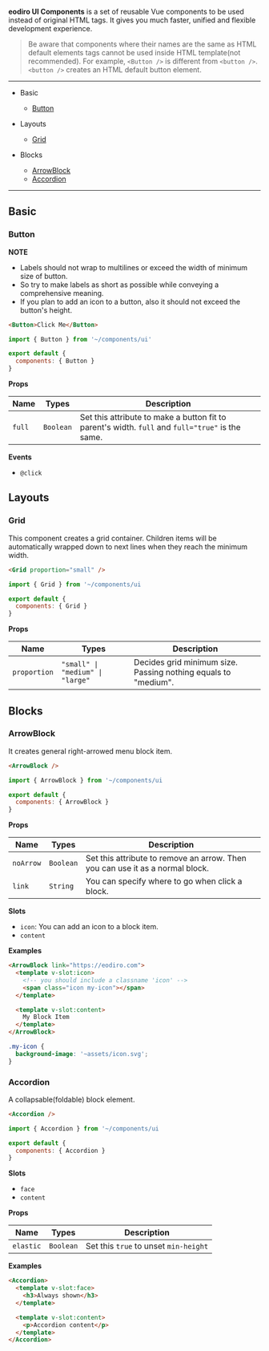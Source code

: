 **eodiro UI Components** is a set of reusable Vue components to be used instead of original HTML tags. It gives you much faster, unified and flexible development experience.

> Be aware that components where their names are the same as HTML default elements tags cannot be used inside HTML template(not recommended). For example, `<Button />` is different from `<button />`. `<button />` creates an HTML default button element.

---

- Basic
  - [Button](#button)

- Layouts
  - [Grid](#grid)

- Blocks
  - [ArrowBlock](#arrowblock)
  - [Accordion](#accordion)

---

## Basic

### Button

**NOTE**

- Labels should not wrap to multilines or exceed the width of minimum size of button.
- So try to make labels as short as possible while conveying a comprehensive meaning.
- If you plan to add an icon to a button, also it should not exceed the button's height.

```html
<Button>Click Me</Button>
```
```js
import { Button } from '~/components/ui'

export default {
  components: { Button }
}
```

**Props**

Name | Types | Description
--|--|--
`full` | `Boolean` | Set this attribute to make a button fit to parent's width. `full` and `full="true"` is the same.

**Events**
- `@click`

## Layouts

### Grid

This component creates a grid container. Children items will be automatically wrapped down to next lines when they reach the minimum width.

```html
<Grid proportion="small" />
```
```js
import { Grid } from '~/components/ui

export default {
  components: { Grid }
}
```

**Props**

Name | Types | Description
--|--|--
`proportion` | `"small" \| "medium" \| "large"` | Decides grid minimum size. Passing nothing equals to "medium".

## Blocks

### ArrowBlock

It creates general right-arrowed menu block item.

```html
<ArrowBlock />
```
```js
import { ArrowBlock } from '~/components/ui

export default {
  components: { ArrowBlock }
}
```

**Props**

Name | Types | Description
--|--|--
`noArrow` | `Boolean` | Set this attribute to remove an arrow. Then you can use it as a normal block.
`link` | `String` | You can specify where to go when click a block.

**Slots**
- `icon`: You can add an icon to a block item.
- `content`

**Examples**
```html
<ArrowBlock link="https://eodiro.com">
  <template v-slot:icon>
    <!-- you should include a classname 'icon' -->
    <span class="icon my-icon"></span>
  </template>

  <template v-slot:content>
    My Block Item
  </template>
</ArrowBlock>
```
```scss
.my-icon {
  background-image: '~assets/icon.svg';
}
```

### Accordion

A collapsable(foldable) block element.

```html
<Accordion />
```
```js
import { Accordion } from '~/components/ui

export default {
  components: { Accordion }
}
```

**Slots**
- `face`
- `content`

**Props**

Name | Types | Description
--|--|--
`elastic` | `Boolean` | Set this `true` to unset `min-height`

**Examples**
```html
<Accordion>
  <template v-slot:face>
    <h3>Always shown</h3>
  </template>

  <template v-slot:content>
    <p>Accordion content</p>
  </template>
</Accordion>
```